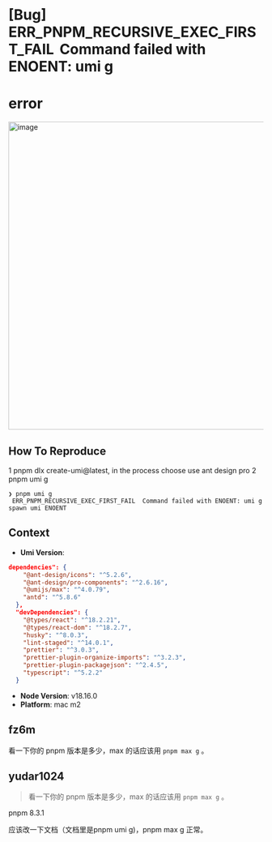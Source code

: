 # [Bug] ERR_PNPM_RECURSIVE_EXEC_FIRST_FAIL  Command failed with ENOENT: umi g

<!--
感谢您向我们反馈问题，为了高效的解决问题，我们期望你能提供以下信息：
-->

<!-- A clear and concise description of what the bug is. -->
<!-- 清晰的描述下遇到的问题。-->

# error

<img width="608" alt="image" src="https://github.com/umijs/umi/assets/1061851/ef7dda46-aca1-4203-9ee1-fb7fa5cbfddf">

## How To Reproduce

1 pnpm dlx create-umi@latest, in the process choose use ant design pro
2 pnpm umi g

<!-- 请提供复现链接/步骤，错误日志以及相关配置 -->

```shell
❯ pnpm umi g
 ERR_PNPM_RECURSIVE_EXEC_FIRST_FAIL  Command failed with ENOENT: umi g
spawn umi ENOENT
```

## Context

- **Umi Version**:

```json
dependencies": {
    "@ant-design/icons": "^5.2.6",
    "@ant-design/pro-components": "^2.6.16",
    "@umijs/max": "^4.0.79",
    "antd": "^5.8.6"
  },
  "devDependencies": {
    "@types/react": "^18.2.21",
    "@types/react-dom": "^18.2.7",
    "husky": "^8.0.3",
    "lint-staged": "^14.0.1",
    "prettier": "^3.0.3",
    "prettier-plugin-organize-imports": "^3.2.3",
    "prettier-plugin-packagejson": "^2.4.5",
    "typescript": "^5.2.2"
  }
```

- **Node Version**: v18.16.0
- **Platform**: mac m2

## fz6m

看一下你的 pnpm 版本是多少，max 的话应该用 `pnpm max g` 。

## yudar1024

> 看一下你的 pnpm 版本是多少，max 的话应该用 `pnpm max g` 。

pnpm 8.3.1

应该改一下文档（文档里是pnpm umi g)，pnpm max g 正常。

